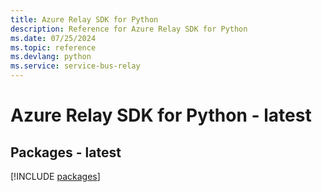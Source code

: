 ```yaml
---
title: Azure Relay SDK for Python
description: Reference for Azure Relay SDK for Python
ms.date: 07/25/2024
ms.topic: reference
ms.devlang: python
ms.service: service-bus-relay
---
```

# Azure Relay SDK for Python - latest
## Packages - latest
[!INCLUDE [packages](relay-index.md)]